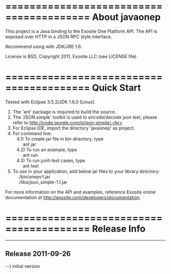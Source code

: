 ========================================
About javaonep
========================================
This project is a Java binding  to the Exosite One Platform API. The API is
exposed over HTTP in a JSON RPC style interface.

Recommend using with JDK/JRE 1.6.

License is BSD, Copyright 2011, Exosite LLC (see LICENSE file)

========================================
Quick Start
========================================
Tested with Eclipse 3.5.2/JDK 1.6.0 (Linux).

1) The 'ant' package is required to build the source.<br>
2) The 'JSON.simple' toolkit is used to encode/decode json text, please refer to http://code.google.com/p/json-simple/.<br>
3) For Eclipse IDE, import the directory 'javaonep' as project.<br>
4) For command line:<br>
 &nbsp; &nbsp;4.1) To create jar file in bin directory, type<br>
 &nbsp; &nbsp; &nbsp; &nbsp; ant jar<br>
 &nbsp; &nbsp;4.2) To run an example, type<br>
 &nbsp; &nbsp; &nbsp; &nbsp; ant run<br>
 &nbsp; &nbsp;4.3) To run junit-test cases, type<br>
 &nbsp; &nbsp; &nbsp; &nbsp; ant test<br>
5) To use in your application, add below jar files to your library directory:<br>
 &nbsp; &nbsp; ./bin/onepv1.jar<br>
 &nbsp; &nbsp; ./libs/json_simple-1.1.jar<br>

For more information on the API and examples, reference Exosite online 
documentation at http://exosite.com/developers/documentation.

========================================
Release Info
========================================
----------------------------------------
Release 2011-09-26
----------------------------------------
--) initial version<br>
